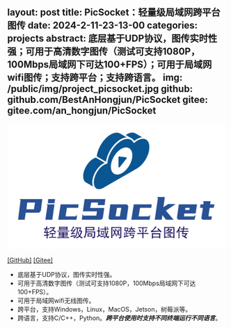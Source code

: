 layout: post
title:  PicSocket：轻量级局域网跨平台图传
date:   2024-2-11-23-13-00
categories: projects
abstract: 底层基于UDP协议，图传实时性强；可用于高清数字图传（测试可支持1080P，100Mbps局域网下可达100+FPS）；可用于局域网wifi图传；支持跨平台；支持跨语言。
img: /public/img/project_picsocket.jpg
github: github.com/BestAnHongjun/PicSocket
gitee: gitee.com/an_hongjun/PicSocket
------
<div align="center">
<img src="/public/img/project_picsocket.jpg" width="500px">
</div>

[[GitHub]](https://github.com/BestAnHongjun/PicSocket)
[[Gitee]](https://gitee.com/an_hongjun/PicSocket)

* 底层基于UDP协议，图传实时性强。
* 可用于高清数字图传（测试可支持1080P，100Mbps局域网下可达100+FPS）。
* 可用于局域网wifi无线图传。
* 跨平台，支持Windows，Linux，MacOS，Jetson，树莓派等。
* 跨语言，支持C/C++，Python。***跨平台使用时支持不同终端运行不同语言***。
